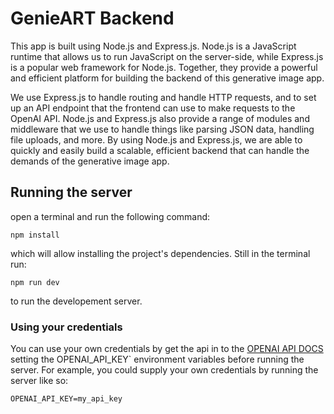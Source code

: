 # GenieART Backend

This app is built using Node.js and Express.js. Node.js is a JavaScript runtime that allows us to run JavaScript on the server-side, while Express.js is a popular web framework for Node.js. Together, they provide a powerful and efficient platform for building the backend of this generative image app.

We use Express.js to handle routing and handle HTTP requests, and to set up an API endpoint that the frontend can use to make requests to the OpenAI API. Node.js and Express.js also provide a range of modules and middleware that we use to handle things like parsing JSON data, handling file uploads, and more. By using Node.js and Express.js, we are able to quickly and easily build a scalable, efficient backend that can handle the demands of the generative image app.

## Running the server
open a terminal and run the following command:

```
npm install
```

which will allow installing the project's dependencies. Still in the terminal run:

```
npm run dev
```

to run the developement server.


### Using your credentials
You can use your own credentials by get the api in to the [OPENAI API DOCS](https://beta.openai.com/account/api-keys) setting the OPENAI_API_KEY` environment variables before running the server. For example, you could supply your own credentials by running the server like so:

```
OPENAI_API_KEY=my_api_key
```
